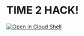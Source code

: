 # TIME 2 HACK!

[![Open in Cloud Shell](https://gstatic.com/cloudssh/images/open-btn.svg)](https://ssh.cloud.google.com/cloudshell/editor?cloudshell_git_repo=https%3A%2F%2Fgithub.com%2FITSRizzoli%2F2021-23.SA.UFS07&cloudshell_git_branch=master&cloudshell_workspace=0-foundations%2F2-browser-architecture%2Finput-events&cloudshell_tutorial=gcp-shell-tutorial.md)
